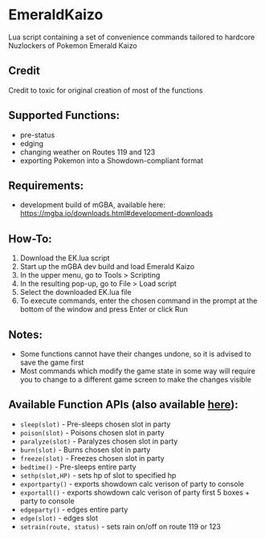 # EmeraldKaizo
Lua script containing a set of convenience commands tailored to hardcore Nuzlockers of Pokemon Emerald Kaizo 

## Credit
Credit to toxic for original creation of most of the functions

## Supported Functions:
* pre-status
* edging
* changing weather on Routes 119 and 123
* exporting Pokemon into a Showdown-compliant format

## Requirements:
* development build of mGBA, available here: https://mgba.io/downloads.html#development-downloads

## How-To:
1. Download the EK.lua script
1. Start up the mGBA dev build and load Emerald Kaizo
1. In the upper menu, go to Tools > Scripting
1. In the resulting pop-up, go to File > Load script
1. Select the downloaded EK.lua file
1. To execute commands, enter the chosen command in the prompt at the bottom of the window and press Enter or click Run


## Notes:
* Some functions cannot have their changes undone, so it is advised to save the game first
* Most commands which modify the game state in some way will require you to change to a different game screen to make the changes visible

## Available Function APIs (also available [here](https://pastebin.com/raw/e8DZRSPp)):
* `sleep(slot)` - Pre-sleeps chosen slot in party
* `poison(slot)` - Poisons chosen slot in party
* `paralyze(slot)` - Paralyzes chosen slot in party
* `burn(slot)` - Burns chosen slot in party
* `freeze(slot)` - Freezes chosen slot in party
* `bedtime()` - Pre-sleeps entire party
* `sethp(slot,HP)` - sets hp of slot to specified hp
* `exportparty()` - exports showdown calc verison of party to console
* `exportall()` -  exports showdown calc verison of party first 5 boxes + party to console
* `edgeparty()` - edges entire party
* `edge(slot)` - edges slot
* `setrain(route, status)` - sets rain on/off on route 119 or 123
